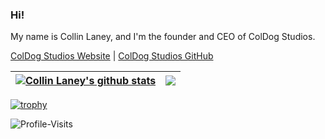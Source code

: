 ### Hi! 
My name is Collin Laney, and I'm the founder and CEO of ColDog Studios.

[ColDog Studios Website](https://coldogstudios.github.io/) | [ColDog Studios GitHub](https://github.com/ColDogStudios)


| <a href="https://github.com/ColDog5044"><img align="center" src="https://github-readme-stats.vercel.app/api?username=ColDog5044&show_icons=true&count_private=true&include_all_commits=true&theme=nord&hide_border=true" alt="Collin Laney's github stats" /></a> | <a href="https://github.com/ColDog5044"><img align="center" src="https://github-readme-stats.vercel.app/api/top-langs/?username=ColDog5044&layout=compact&theme=nord&hide_border=true" /></a> |
| ------------- | ------------- |

[![trophy](https://github-profile-trophy.vercel.app/?username=ColDog5044&theme=nord&no-frame=true)](https://github.com/ColDog5044)

![Profile-Visits](https://profile-counter.glitch.me/ColDog5044/count.svg)
